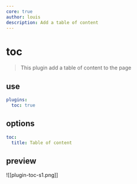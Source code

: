 ```yaml
---
core: true
author: louis
description: Add a table of content
---
```

# toc

> This plugin add a table of content to the page

## use

```yaml
plugins:
  toc: true
```

## options

```yaml
toc:
  title: Table of content
```

## preview

![[plugin-toc-s1.png]]